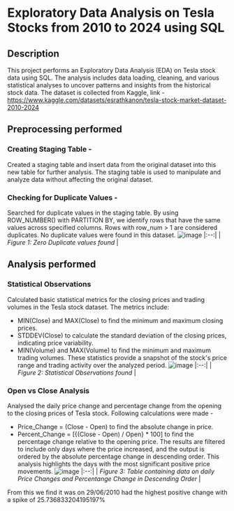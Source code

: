 # Exploratory Data Analysis on Tesla Stocks from 2010 to 2024 using SQL


## Description
This project performs an Exploratory Data Analysis (EDA) on Tesla stock data using SQL. The analysis includes data loading, cleaning, and various statistical analyses to uncover patterns and insights from the historical stock data.
The dataset is collected from Kaggle, link - https://www.kaggle.com/datasets/esrathkanon/tesla-stock-market-dataset-2010-2024

## Preprocessing performed

### Creating Staging Table - 
Created a staging table and insert data from the original dataset into this new table for further analysis. The staging table is used to manipulate and analyze data without affecting the original dataset.

### Checking for Duplicate Values - 
Searched for duplicate values in the staging table. By using ROW_NUMBER() with PARTITION BY, we identify rows that have the same values across specified columns. Rows with row_num > 1 are considered duplicates. No duplicate values were found in this dataset.
![image](https://github.com/user-attachments/assets/092d0ba9-5bfb-4f50-a921-93ddfc02ea9a)
|:--:|
| *Figure 1: Zero Duplicate values found* |

## Analysis performed

### Statistical Observations
Calculated basic statistical metrics for the closing prices and trading volumes in the Tesla stock dataset. The metrics include:

- MIN(Close) and MAX(Close) to find the minimum and maximum closing prices.
- STDDEV(Close) to calculate the standard deviation of the closing prices, indicating price variability.
- MIN(Volume) and MAX(Volume) to find the minimum and maximum trading volumes.
These statistics provide a snapshot of the stock's price range and trading activity over the analyzed period.
![image](https://github.com/user-attachments/assets/fefbe775-b65f-4962-87e0-278a3dc4a339)
|:--:|
| *Figure 2: Statistical Observations found* |

### Open vs Close Analysis
Analysed the daily price change and percentage change from the opening to the closing prices of Tesla stock. Following calculations were made - 
- Price_Change = (Close - Open) to find the absolute change in price.
- Percent_Change = [{(Close - Open) / Open} * 100] to find the percentage change relative to the opening price.
The results are filtered to include only days where the price increased, and the output is ordered by the absolute percentage change in descending order. This analysis highlights the days with the most significant positive price movements.
![image](https://github.com/user-attachments/assets/daa97118-b00b-48cc-a002-a59f42505c2c)
|:--:|
| *Figure 3: Table containing data on daily Price Changes and Percentange Change in Descending Order* |

From this we find it was on 29/06/2010 had the highest positive change with a spike of 25.736833204195197%








